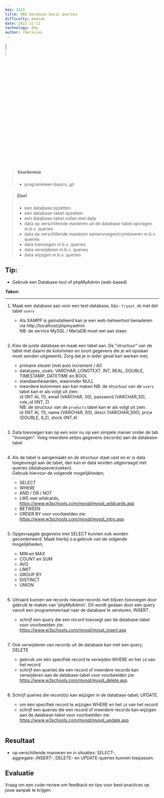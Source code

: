 ```yaml
---
key: 2423
title: DBQ Database basic queries
difficulty: medium
date: 2022-11-11
technology: dbq
author: rkerssies
---
```





<img src="{{ '/_assets/api/database.png'  }}" style="width:10%;">

> ##### Voorkennis
> * programmeer-basics, git

> ##### Doel
> * een database opzetten
> * een database-tabel opzetten
> * een database-tabel vullen met data
> * data op verschillende manieren uit de database-tabel opvragen m.b.v. queries
> * data op verschillende manieren samenvoegen/combineren m.b.v. queries
> * data toevoegen m.b.v. queries
> * data verwijderen m.b.v. queries
> * data wijzigen m.b.v. queries


## Tip:
* Gebruik een Database-tool of phpMyAdmin (web-based)

***Taken:***
<hr>

1. Maak een database aan voor een test-database, bijv.: `tryout_db` met det tabel `users`
   * Als XAMPP is geïnstalleerd kan je een web-beheertool benaderen via http://localhost/phpmyadmin<br>
     NB: de service MySQL / MariaDB moet wel aan staan
<br><br>

2. Kies de juiste database en maak een tabel aan. De "structuur" van de tabel met 
    daarin de kolommen en soort gegevens die je wil opslaan moet worden uitgewerkt.
   Zorg dat je in ieder geval kan werken met;
   * primaire sleutel (met auto increment / AI)
   * datatypes, zoals: VARCHAR, LONGTEXT, INT, REAL, DOUBLE, TIMESTAMP, DATETIME en BOOL
   * standaardwaarden, waaronder NULL
   * meerdere kolommen aan kan maken
    NB: de structuur van de `users` tabel kan er als volgt uit zien:<br>
    id (INT AI, 11), email (VARCHAR, 30), password (VARCHAR,30), role_id (INT, 2)<br>
   NB: de structuur van de `products` tabel kan er als volgt uit zien:<br>
    id (INT AI, 11), name (VARCHAR, 60), descr (VARCHAR,300), price (DOUBLE, 6,2), stock (INT,4) 
<br><br>

3. Data toevoegen kan op een voor nu op een simpele manier onder de tab "Invoegen".
    Voeg meerdere setjes gegevens (records) aan de database-tabel 
<br><br>

4. Als de tabel is aangemaakt en de structuur staat vast en er is data toegevoegd aan de tabel, 
 dan kan er data worden uitgevraagd met queries (databaseverzoeken).  
    Gebruik hiervoor de volgende mogelijkheden; 
   * SELECT
   * WHERE
   * AND / OR / NOT
   * LIKE met wildcards, https://www.w3schools.com/mysql/mysql_wildcards.asp
   * BETWEEN
   * ORDER BY
   voor voorbeelden zie: https://www.w3schools.com/mysql/mysql_intro.asp
<br><br>  

5. Opgevraagde gegevens met SELECT kunnen ook worden gecombineerd. Maak hierbij o.a.gebruik van de volgende mogelijkheden;
    * MIN en MAX
    * COUNT en SUM
    * AVG
    * LIMIT
    * GROUP BY
    * DISTINCT
    * UNION
<br><br>

6. Uitraard kunnen we records nieuwe records niet blijven toevoegen door gebruik te maken van 'phpMyAdmin'. 
 Dit wordt gedaan door een query vanuit een programmeertaal naar de database te versturen, INSERT.
   *  schrijf een query die een record toevoegt aan de database-tabel
      voor voorbeelden zie: https://www.w3schools.com/mysql/mysql_insert.asp
<br><br>

7. Ook verwijderen van records uit de database kan met een query; DELETE 
   * gebruik om één specifiek record te verwijden WHERE en het `id` van het record
   * schrijf een queries die een record of meerdere records kan verwijderen aan de database-tabel
     voor voorbeelden zie: https://www.w3schools.com/mysql/mysql_delete.asp
<br><br>

8. Schrijf queries die record(s) kan wijzigen in de database-tabel; UPDATE.
    * om één specifiek record te wijzigen WHERE en het `id` van het record
    * schrijf een queries die een record of meerdere records kan wijzigen aan de database-tabel
      voor voorbeelden zie: https://www.w3schools.com/mysql/mysql_update.asp
<br><br>


## Resultaat
* op verschillende manieren en in situaties: SELECT-, aggregate-,INSERT-, DELETE- en UPDATE-queries kunnen toepassen.


## Evaluatie
Vraag om een code-review om feedback en tips voor best-practices op jouw aanpak te krijgen.

 

